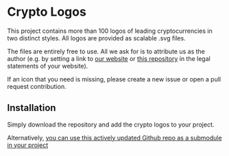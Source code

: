 # Crypto Logos
This project contains more than 100 logos of leading cryptocurrencies in two distinct styles. All logos are provided as scalable .svg files.

The files are entirely free to use. All we ask for is to attribute us as the author (e.g. by setting a link to [our website](https://cryptoradar.co/) or [this repository](https://github.com/cryptoradar-co/crypto-logos) in the legal statements of your website). 

If an icon that you need is missing, please create a new issue or open a pull request contribution.

## Installation
Simply download the repository and add the crypto logos to your project. 

Alternatively, [you can use this actively updated Github repo as a submodule in your project](https://github.blog/2016-02-01-working-with-submodules/)

